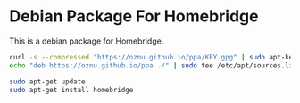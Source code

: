 # Debian Package For Homebridge

This is a debian package for Homebridge.

```bash
curl -s --compressed "https://oznu.github.io/ppa/KEY.gpg" | sudo apt-key add -
echo "deb https://oznu.github.io/ppa ./" | sudo tee /etc/apt/sources.list.d/homebridge.list > /dev/null
```

```bash
sudo apt-get update
sudo apt-get install homebridge
```